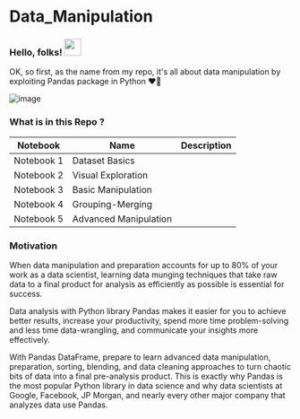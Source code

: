 # Data_Manipulation

### Hello, folks! <img src="https://raw.githubusercontent.com/MartinHeinz/MartinHeinz/master/wave.gif" width="30px">

OK, so first, as the name from my repo, it's all about data manipulation by exploiting Pandas package in Python :heart_on_fire:

![image](https://user-images.githubusercontent.com/96984414/147878243-6f5370c9-35b1-49c8-a1d4-9cc8fc4fb7a9.png)

### What is in this Repo ?

Notebook | Name | Description
---|---|---
Notebook 1 | Dataset Basics | |
Notebook 2 | Visual Exploration | |
Notebook 3 | Basic Manipulation | |
Notebook 4 | Grouping-Merging | | 
Notebook 5 | Advanced Manipulation | |


### Motivation 
When data manipulation and preparation accounts for up to 80% of your work as a data scientist, learning data munging techniques that take raw data to a final product for analysis as efficiently as possible is essential for success.


Data analysis with Python library Pandas makes it easier for you to achieve better results, increase your productivity, spend more time problem-solving and less time data-wrangling, and communicate your insights more effectively.

With Pandas DataFrame, prepare to learn advanced data manipulation, preparation, sorting, blending, and data cleaning approaches to turn chaotic bits of data into a final pre-analysis product. This is exactly why Pandas is the most popular Python library in data science and why data scientists at Google, Facebook, JP Morgan, and nearly every other major company that analyzes data use Pandas.
